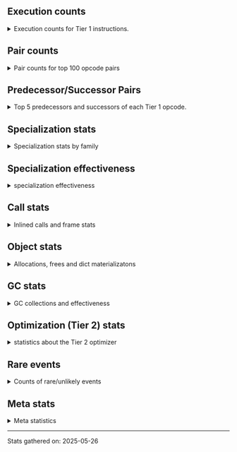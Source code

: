 ## Execution counts

<details>
<summary> Execution counts for Tier 1 instructions. </summary>


The "miss ratio" column shows the percentage of times the instruction
executed that it deoptimized. When this happens, the base unspecialized
instruction is not counted.

<table>
<thead>
<tr>
<th align="left">Name</th>
<th align="right">Base Count</th>
<th align="right">Head Count</th>
<th align="right">Change</th>
</tr>
</thead>
<tbody>
<tr>
<td align="left">STORE_SUBSCR</td>
<td align="right">21,222,120</td>
<td align="right">356,660</td>
<td align="right">-98.3%</td>
</tr>
<tr>
<td align="left">LIST_APPEND</td>
<td align="right">210,240</td>
<td align="right">25,580</td>
<td align="right">-87.8%</td>
</tr>
<tr>
<td align="left">FOR_ITER_RANGE</td>
<td align="right">24,411,060</td>
<td align="right">3,798,740</td>
<td align="right">-84.4%</td>
</tr>
<tr>
<td align="left">BINARY_SLICE</td>
<td align="right">533,520</td>
<td align="right">152,540</td>
<td align="right">-71.4%</td>
</tr>
<tr>
<td align="left">EXTENDED_ARG</td>
<td align="right">18,984,960</td>
<td align="right">8,050,100</td>
<td align="right">-57.6%</td>
</tr>
<tr>
<td align="left">LOAD_FAST_BORROW_LOAD_FAST_BORROW</td>
<td align="right">39,793,620</td>
<td align="right">16,970,040</td>
<td align="right">-57.4%</td>
</tr>
<tr>
<td align="left">FOR_ITER</td>
<td align="right">3,819,740</td>
<td align="right">1,657,340</td>
<td align="right">-56.6%</td>
</tr>
<tr>
<td align="left">LOAD_SMALL_INT</td>
<td align="right">44,915,280</td>
<td align="right">20,353,560</td>
<td align="right">-54.7%</td>
</tr>
<tr>
<td align="left">CONTAINS_OP_SET</td>
<td align="right">8,465,160</td>
<td align="right">3,926,900</td>
<td align="right">-53.6%</td>
</tr>
<tr>
<td align="left">FOR_ITER_LIST</td>
<td align="right">9,356,600</td>
<td align="right">5,256,960</td>
<td align="right">-43.8%</td>
</tr>
<tr>
<td align="left">STORE_FAST_STORE_FAST</td>
<td align="right">10,367,520</td>
<td align="right">6,677,780</td>
<td align="right">-35.6%</td>
</tr>
<tr>
<td align="left">STORE_SUBSCR_LIST_INT</td>
<td align="right">2,072,520</td>
<td align="right">1,390,260</td>
<td align="right">-32.9%</td>
</tr>
<tr>
<td align="left">IS_OP</td>
<td align="right">16,895,760</td>
<td align="right">11,375,460</td>
<td align="right">-32.7%</td>
</tr>
<tr>
<td align="left">CONTAINS_OP_DICT</td>
<td align="right">695,760</td>
<td align="right">470,060</td>
<td align="right">-32.4%</td>
</tr>
<tr>
<td align="left">TO_BOOL_NONE</td>
<td align="right">1,859,180</td>
<td align="right">1,265,740</td>
<td align="right">-31.9%</td>
</tr>
<tr>
<td align="left">UNPACK_SEQUENCE_TWO_TUPLE</td>
<td align="right">11,769,360</td>
<td align="right">8,079,620</td>
<td align="right">-31.4%</td>
</tr>
<tr>
<td align="left">BINARY_OP_ADD_INT</td>
<td align="right">10,714,980</td>
<td align="right">7,489,660</td>
<td align="right">-30.1%</td>
</tr>
<tr>
<td align="left">STORE_FAST</td>
<td align="right">83,454,720</td>
<td align="right">58,638,760</td>
<td align="right">-29.7%</td>
</tr>
<tr>
<td align="left">BINARY_OP_SUBTRACT_INT</td>
<td align="right">3,397,200</td>
<td align="right">2,528,460</td>
<td align="right">-25.6%</td>
</tr>
<tr>
<td align="left">BINARY_OP_SUBSCR_DICT</td>
<td align="right">1,004,040</td>
<td align="right">790,000</td>
<td align="right">-21.3%</td>
</tr>
<tr>
<td align="left">CALL_METHOD_DESCRIPTOR_FAST</td>
<td align="right">933,480</td>
<td align="right">757,400</td>
<td align="right">-18.9%</td>
</tr>
<tr>
<td align="left">LOAD_GLOBAL_MODULE</td>
<td align="right">54,357,900</td>
<td align="right">44,360,580</td>
<td align="right">-18.4%</td>
</tr>
<tr>
<td align="left">BINARY_OP_EXTEND</td>
<td align="right">7,406,280</td>
<td align="right">6,047,540</td>
<td align="right">-18.3%</td>
</tr>
<tr>
<td align="left">CALL_BUILTIN_O</td>
<td align="right">14,891,400</td>
<td align="right">12,186,760</td>
<td align="right">-18.2%</td>
</tr>
<tr>
<td align="left">POP_JUMP_IF_FALSE</td>
<td align="right">63,490,080</td>
<td align="right">52,209,620</td>
<td align="right">-17.8%</td>
</tr>
<tr>
<td align="left">COMPARE_OP_INT</td>
<td align="right">2,248,740</td>
<td align="right">1,889,160</td>
<td align="right">-16.0%</td>
</tr>
<tr>
<td align="left">JUMP_FORWARD</td>
<td align="right">3,742,800</td>
<td align="right">3,173,820</td>
<td align="right">-15.2%</td>
</tr>
<tr>
<td align="left">POP_JUMP_IF_TRUE</td>
<td align="right">9,750,420</td>
<td align="right">8,373,820</td>
<td align="right">-14.1%</td>
</tr>
<tr>
<td align="left">CALL_BUILTIN_CLASS</td>
<td align="right">1,314,660</td>
<td align="right">1,130,000</td>
<td align="right">-14.0%</td>
</tr>
<tr>
<td align="left">PUSH_NULL</td>
<td align="right">26,332,500</td>
<td align="right">22,822,860</td>
<td align="right">-13.3%</td>
</tr>
<tr>
<td align="left">TO_BOOL_INT</td>
<td align="right">10,566,960</td>
<td align="right">9,208,220</td>
<td align="right">-12.9%</td>
</tr>
<tr>
<td align="left">LOAD_FAST_BORROW</td>
<td align="right">203,664,660</td>
<td align="right">178,890,540</td>
<td align="right">-12.2%</td>
</tr>
<tr>
<td align="left">NOP</td>
<td align="right">11,415,840</td>
<td align="right">10,125,200</td>
<td align="right">-11.3%</td>
</tr>
<tr>
<td align="left">BINARY_OP</td>
<td align="right">1,912,920</td>
<td align="right">1,716,800</td>
<td align="right">-10.3%</td>
</tr>
<tr>
<td align="left">POP_TOP</td>
<td align="right">26,009,820</td>
<td align="right">23,367,660</td>
<td align="right">-10.2%</td>
</tr>
<tr>
<td align="left">CALL_LEN</td>
<td align="right">9,503,160</td>
<td align="right">8,824,980</td>
<td align="right">-7.1%</td>
</tr>
<tr>
<td align="left">LOAD_ATTR_METHOD_NO_DICT</td>
<td align="right">5,046,060</td>
<td align="right">4,812,140</td>
<td align="right">-4.6%</td>
</tr>
<tr>
<td align="left">BUILD_LIST</td>
<td align="right">2,875,860</td>
<td align="right">2,789,680</td>
<td align="right">-3.0%</td>
</tr>
<tr>
<td align="left">BINARY_OP_SUBSCR_LIST_INT</td>
<td align="right">8,037,480</td>
<td align="right">7,846,260</td>
<td align="right">-2.4%</td>
</tr>
<tr>
<td align="left">POP_ITER</td>
<td align="right">4,339,200</td>
<td align="right">4,253,020</td>
<td align="right">-2.0%</td>
</tr>
<tr>
<td align="left">CALL_LIST_APPEND</td>
<td align="right">3,186,660</td>
<td align="right">3,128,820</td>
<td align="right">-1.8%</td>
</tr>
<tr>
<td align="left">TO_BOOL</td>
<td align="right">1,740,440</td>
<td align="right">1,712,500</td>
<td align="right">-1.6%</td>
</tr>
<tr>
<td align="left">LOAD_CONST</td>
<td align="right">36,264,420</td>
<td align="right">35,872,020</td>
<td align="right">-1.1%</td>
</tr>
<tr>
<td align="left">BUILD_TUPLE</td>
<td align="right">6,396,420</td>
<td align="right">6,338,580</td>
<td align="right">-0.9%</td>
</tr>
<tr>
<td align="left">TO_BOOL_BOOL</td>
<td align="right">12,708,360</td>
<td align="right">12,664,020</td>
<td align="right">-0.3%</td>
</tr>
<tr>
<td align="left">LOAD_GLOBAL_BUILTIN</td>
<td align="right">33,183,360</td>
<td align="right">33,125,520</td>
<td align="right">-0.2%</td>
</tr>
<tr>
<td align="left">LOAD_ATTR_INSTANCE_VALUE</td>
<td align="right">37,589,220</td>
<td align="right">37,589,220</td>
<td align="right">0.0%</td>
</tr>
<tr>
<td align="left">JUMP_BACKWARD_NO_JIT</td>
<td align="right">36,954,240</td>
<td align="right"></td>
<td align="right"></td>
</tr>
<tr>
<td align="left">RETURN_VALUE</td>
<td align="right">31,790,160</td>
<td align="right">31,790,160</td>
<td align="right">0.0%</td>
</tr>
<tr>
<td align="left">RESUME_CHECK</td>
<td align="right">31,269,960</td>
<td align="right">31,269,960</td>
<td align="right">0.0%</td>
</tr>
<tr>
<td align="left">LOAD_FAST</td>
<td align="right">15,961,500</td>
<td align="right">15,961,500</td>
<td align="right">0.0%</td>
</tr>
<tr>
<td align="left">STORE_ATTR_INSTANCE_VALUE</td>
<td align="right">14,294,340</td>
<td align="right">14,294,340</td>
<td align="right">0.0%</td>
</tr>
<tr>
<td align="left">CALL_PY_EXACT_ARGS</td>
<td align="right">12,129,840</td>
<td align="right">12,129,840</td>
<td align="right">0.0%</td>
</tr>
<tr>
<td align="left">COMPARE_OP_STR</td>
<td align="right">9,898,800</td>
<td align="right">9,898,800</td>
<td align="right">0.0%</td>
</tr>
<tr>
<td align="left">CALL_ISINSTANCE</td>
<td align="right">9,163,140</td>
<td align="right">9,163,140</td>
<td align="right">0.0%</td>
</tr>
<tr>
<td align="left">BINARY_OP_SUBSCR_STR_INT</td>
<td align="right">7,052,260</td>
<td align="right">7,052,260</td>
<td align="right">0.0%</td>
</tr>
<tr>
<td align="left">LOAD_ATTR</td>
<td align="right">6,986,340</td>
<td align="right">6,986,340</td>
<td align="right">0.0%</td>
</tr>
<tr>
<td align="left">CALL_BOUND_METHOD_EXACT_ARGS</td>
<td align="right">6,917,100</td>
<td align="right">6,917,100</td>
<td align="right">0.0%</td>
</tr>
<tr>
<td align="left">CONTAINS_OP</td>
<td align="right">6,395,700</td>
<td align="right">6,395,700</td>
<td align="right">0.0%</td>
</tr>
<tr>
<td align="left">LOAD_FAST_LOAD_FAST</td>
<td align="right">6,249,780</td>
<td align="right">6,249,780</td>
<td align="right">0.0%</td>
</tr>
<tr>
<td align="left">LOAD_ATTR_METHOD_WITH_VALUES</td>
<td align="right">6,093,840</td>
<td align="right">6,093,840</td>
<td align="right">0.0%</td>
</tr>
<tr>
<td align="left">POP_JUMP_IF_NOT_NONE</td>
<td align="right">5,816,340</td>
<td align="right">5,816,340</td>
<td align="right">0.0%</td>
</tr>
<tr>
<td align="left">INTERPRETER_EXIT</td>
<td align="right">4,990,020</td>
<td align="right">4,990,020</td>
<td align="right">0.0%</td>
</tr>
<tr>
<td align="left">GET_ITER</td>
<td align="right">4,677,360</td>
<td align="right">4,677,360</td>
<td align="right">0.0%</td>
</tr>
<tr>
<td align="left">BINARY_OP_SUBSCR_GETITEM</td>
<td align="right">3,963,960</td>
<td align="right">3,963,960</td>
<td align="right">0.0%</td>
</tr>
<tr>
<td align="left">CALL_BUILTIN_FAST_WITH_KEYWORDS</td>
<td align="right">3,681,180</td>
<td align="right">3,681,180</td>
<td align="right">0.0%</td>
</tr>
<tr>
<td align="left">COPY</td>
<td align="right">2,905,020</td>
<td align="right">2,905,020</td>
<td align="right">0.0%</td>
</tr>
<tr>
<td align="left">POP_JUMP_IF_NONE</td>
<td align="right">2,207,220</td>
<td align="right">2,207,220</td>
<td align="right">0.0%</td>
</tr>
<tr>
<td align="left">BINARY_OP_SUBSCR_TUPLE_INT</td>
<td align="right">1,866,060</td>
<td align="right">1,866,060</td>
<td align="right">0.0%</td>
</tr>
<tr>
<td align="left">TO_BOOL_LIST</td>
<td align="right">1,681,080</td>
<td align="right">1,681,080</td>
<td align="right">0.0%</td>
</tr>
<tr>
<td align="left">UNARY_NOT</td>
<td align="right">1,677,840</td>
<td align="right">1,677,840</td>
<td align="right">0.0%</td>
</tr>
<tr>
<td align="left">EXIT_INIT_CHECK</td>
<td align="right">1,459,260</td>
<td align="right">1,459,260</td>
<td align="right">0.0%</td>
</tr>
<tr>
<td align="left">CALL_ALLOC_AND_ENTER_INIT</td>
<td align="right">1,459,260</td>
<td align="right">1,459,260</td>
<td align="right">0.0%</td>
</tr>
<tr>
<td align="left">LOAD_ATTR_MODULE</td>
<td align="right">1,345,380</td>
<td align="right">1,345,380</td>
<td align="right">0.0%</td>
</tr>
<tr>
<td align="left">STORE_FAST_LOAD_FAST</td>
<td align="right">1,083,420</td>
<td align="right">1,083,420</td>
<td align="right">0.0%</td>
</tr>
<tr>
<td align="left">BUILD_SLICE</td>
<td align="right">955,380</td>
<td align="right">955,380</td>
<td align="right">0.0%</td>
</tr>
<tr>
<td align="left">CALL_METHOD_DESCRIPTOR_NOARGS</td>
<td align="right">936,720</td>
<td align="right">936,720</td>
<td align="right">0.0%</td>
</tr>
<tr>
<td align="left">COMPARE_OP</td>
<td align="right">875,000</td>
<td align="right">875,000</td>
<td align="right">0.0%</td>
</tr>
<tr>
<td align="left">CALL_TYPE_1</td>
<td align="right">679,860</td>
<td align="right">679,860</td>
<td align="right">0.0%</td>
</tr>
<tr>
<td align="left">LOAD_ATTR_SLOT</td>
<td align="right">671,280</td>
<td align="right">671,280</td>
<td align="right">0.0%</td>
</tr>
<tr>
<td align="left">TO_BOOL_STR</td>
<td align="right">598,680</td>
<td align="right">598,680</td>
<td align="right">0.0%</td>
</tr>
<tr>
<td align="left">LOAD_ATTR_PROPERTY</td>
<td align="right">531,000</td>
<td align="right">531,000</td>
<td align="right">0.0%</td>
</tr>
<tr>
<td align="left">FOR_ITER_TUPLE</td>
<td align="right">518,880</td>
<td align="right">518,880</td>
<td align="right">0.0%</td>
</tr>
<tr>
<td align="left">LOAD_ATTR_CLASS_WITH_METACLASS_CHECK</td>
<td align="right">503,460</td>
<td align="right">503,460</td>
<td align="right">0.0%</td>
</tr>
<tr>
<td align="left">UNPACK_SEQUENCE_TUPLE</td>
<td align="right">448,800</td>
<td align="right">448,800</td>
<td align="right">0.0%</td>
</tr>
<tr>
<td align="left">CHECK_EXC_MATCH</td>
<td align="right">424,620</td>
<td align="right">424,620</td>
<td align="right">0.0%</td>
</tr>
<tr>
<td align="left">POP_EXCEPT</td>
<td align="right">424,620</td>
<td align="right">424,620</td>
<td align="right">0.0%</td>
</tr>
<tr>
<td align="left">PUSH_EXC_INFO</td>
<td align="right">424,620</td>
<td align="right">424,620</td>
<td align="right">0.0%</td>
</tr>
<tr>
<td align="left">CALL_PY_GENERAL</td>
<td align="right">339,600</td>
<td align="right">339,600</td>
<td align="right">0.0%</td>
</tr>
<tr>
<td align="left">STORE_SUBSCR_DICT</td>
<td align="right">338,280</td>
<td align="right">338,280</td>
<td align="right">0.0%</td>
</tr>
<tr>
<td align="left">BUILD_MAP</td>
<td align="right">336,420</td>
<td align="right">336,420</td>
<td align="right">0.0%</td>
</tr>
<tr>
<td align="left">BINARY_OP_MULTIPLY_INT</td>
<td align="right">333,360</td>
<td align="right">333,360</td>
<td align="right">0.0%</td>
</tr>
<tr>
<td align="left">CALL_NON_PY_GENERAL</td>
<td align="right">300,720</td>
<td align="right">300,720</td>
<td align="right">0.0%</td>
</tr>
<tr>
<td align="left">CALL_METHOD_DESCRIPTOR_O</td>
<td align="right">220,020</td>
<td align="right">220,020</td>
<td align="right">0.0%</td>
</tr>
<tr>
<td align="left">BINARY_OP_INPLACE_ADD_UNICODE</td>
<td align="right">219,240</td>
<td align="right">219,240</td>
<td align="right">0.0%</td>
</tr>
<tr>
<td align="left">CALL_TUPLE_1</td>
<td align="right">167,820</td>
<td align="right">167,820</td>
<td align="right">0.0%</td>
</tr>
<tr>
<td align="left">BINARY_OP_SUBSCR_LIST_SLICE</td>
<td align="right">123,600</td>
<td align="right">123,600</td>
<td align="right">0.0%</td>
</tr>
<tr>
<td align="left">UNARY_INVERT</td>
<td align="right">122,040</td>
<td align="right">122,040</td>
<td align="right">0.0%</td>
</tr>
<tr>
<td align="left">SWAP</td>
<td align="right">79,920</td>
<td align="right">79,920</td>
<td align="right">0.0%</td>
</tr>
<tr>
<td align="left">LOAD_FAST_CHECK</td>
<td align="right">59,880</td>
<td align="right">59,880</td>
<td align="right">0.0%</td>
</tr>
<tr>
<td align="left">CALL_BUILTIN_FAST</td>
<td align="right">38,960</td>
<td align="right">38,960</td>
<td align="right">0.0%</td>
</tr>
<tr>
<td align="left">STORE_SLICE</td>
<td align="right">33,840</td>
<td align="right">33,840</td>
<td align="right">0.0%</td>
</tr>
<tr>
<td align="left">CALL_METHOD_DESCRIPTOR_FAST_WITH_KEYWORDS</td>
<td align="right">25,200</td>
<td align="right">25,200</td>
<td align="right">0.0%</td>
</tr>
<tr>
<td align="left">UNARY_NEGATIVE</td>
<td align="right">24,420</td>
<td align="right">24,420</td>
<td align="right">0.0%</td>
</tr>
<tr>
<td align="left">LOAD_FAST_AND_CLEAR</td>
<td align="right">24,420</td>
<td align="right">24,420</td>
<td align="right">0.0%</td>
</tr>
<tr>
<td align="left">DELETE_SUBSCR</td>
<td align="right">4,080</td>
<td align="right">4,080</td>
<td align="right">0.0%</td>
</tr>
<tr>
<td align="left">CALL</td>
<td align="right">260</td>
<td align="right">260</td>
<td align="right">0.0%</td>
</tr>
<tr>
<td align="left">CALL_FUNCTION_EX</td>
<td align="right">120</td>
<td align="right">120</td>
<td align="right">0.0%</td>
</tr>
<tr>
<td align="left">LOAD_DEREF</td>
<td align="right">120</td>
<td align="right">120</td>
<td align="right">0.0%</td>
</tr>
<tr>
<td align="left">LOAD_GLOBAL</td>
<td align="right">120</td>
<td align="right">120</td>
<td align="right">0.0%</td>
</tr>
<tr>
<td align="left">MAKE_FUNCTION</td>
<td align="right">60</td>
<td align="right">60</td>
<td align="right">0.0%</td>
</tr>
<tr>
<td align="left">CALL_INTRINSIC_1</td>
<td align="right">60</td>
<td align="right">60</td>
<td align="right">0.0%</td>
</tr>
<tr>
<td align="left">COPY_FREE_VARS</td>
<td align="right">60</td>
<td align="right">60</td>
<td align="right">0.0%</td>
</tr>
<tr>
<td align="left">LIST_EXTEND</td>
<td align="right">60</td>
<td align="right">60</td>
<td align="right">0.0%</td>
</tr>
<tr>
<td align="left">MAKE_CELL</td>
<td align="right">60</td>
<td align="right">60</td>
<td align="right">0.0%</td>
</tr>
<tr>
<td align="left">SET_FUNCTION_ATTRIBUTE</td>
<td align="right">60</td>
<td align="right">60</td>
<td align="right">0.0%</td>
</tr>
<tr>
<td align="left">STORE_DEREF</td>
<td align="right">60</td>
<td align="right">60</td>
<td align="right">0.0%</td>
</tr>
<tr>
<td align="left">BINARY_OP_SUBTRACT_FLOAT</td>
<td align="right">60</td>
<td align="right">60</td>
<td align="right">0.0%</td>
</tr>
<tr>
<td align="left">UNPACK_SEQUENCE</td>
<td align="right">20</td>
<td align="right">20</td>
<td align="right">0.0%</td>
</tr>
<tr>
<td align="left">JUMP_BACKWARD_JIT</td>
<td align="right"></td>
<td align="right">10,009,380</td>
<td align="right"></td>
</tr>
<tr>
<td align="left">ENTER_EXECUTOR</td>
<td align="right"></td>
<td align="right">2,361,240</td>
<td align="right"></td>
</tr>
<tr>
<td align="left">NOT_TAKEN</td>
<td align="right"></td>
<td align="right">184,680</td>
<td align="right"></td>
</tr>
</tbody>
</table>


</details>

## Pair counts

<details>
<summary> Pair counts for top 100 opcode pairs </summary>


Pairs of specialized operations that deoptimize and are then followed by
the corresponding unspecialized instruction are not counted as pairs.

Not included in comparative output.


</details>

## Predecessor/Successor Pairs

<details>
<summary> Top 5 predecessors and successors of each Tier 1 opcode. </summary>


This does not include the unspecialized instructions that occur after a
specialized instruction deoptimizes.

Not included in comparative output.


</details>

## Specialization stats

<details>
<summary> Specialization stats by family </summary>

### BINARY_OP

<details>
<summary> specialization stats for BINARY_OP family </summary>

<table>
<thead>
<tr>
<th align="left">Kind</th>
<th align="right">Base Count</th>
<th align="right">Base Ratio</th>
<th align="right">Head Count</th>
<th align="right">Head Ratio</th>
<th align="right">Change</th>
</tr>
</thead>
<tbody>
<tr>
<td align="left">
hit
<details>
<summary>ⓘ</summary>

Specialized instructions that complete.
</details>
</td>
<td align="right">50,067,660</td>
<td align="right">94.3%</td>
<td align="right">44,018,380</td>
<td align="right">93.9%</td>
<td align="right">-12.1%</td>
</tr>
<tr>
<td align="left">
deferred
<details>
<summary>ⓘ</summary>

Lists the number of "deferred" (i.e. not specialized) instructions executed.
</details>
</td>
<td align="right">1,911,960</td>
<td align="right">3.6%</td>
<td align="right">1,715,880</td>
<td align="right">3.7%</td>
<td align="right">-10.3%</td>
</tr>
<tr>
<td align="left">
miss
<details>
<summary>ⓘ</summary>

Specialized instructions that deopt.
</details>
</td>
<td align="right">1,131,220</td>
<td align="right">2.1%</td>
<td align="right">1,131,220</td>
<td align="right">2.4%</td>
<td align="right">0.0%</td>
</tr>
</tbody>
</table>

<table>
<thead>
<tr>
<th align="left">Success</th>
<th align="right">Base Count</th>
<th align="right">Base Ratio</th>
<th align="right">Head Count</th>
<th align="right">Head Ratio</th>
<th align="right">Change</th>
</tr>
</thead>
<tbody>
<tr>
<td align="left">Failure</td>
<td align="right">920</td>
<td align="right">4.1%</td>
<td align="right">880</td>
<td align="right">4.0%</td>
<td align="right">-4.3%</td>
</tr>
<tr>
<td align="left">Success</td>
<td align="right">21,380</td>
<td align="right">95.9%</td>
<td align="right">21,380</td>
<td align="right">96.0%</td>
<td align="right">0.0%</td>
</tr>
</tbody>
</table>

<table>
<thead>
<tr>
<th align="left">Failure kind</th>
<th align="right">Base Count</th>
<th align="right">Base Ratio</th>
<th align="right">Head Count</th>
<th align="right">Head Ratio</th>
<th align="right">Change</th>
</tr>
</thead>
<tbody>
<tr>
<td align="left">floor divide</td>
<td align="right">60</td>
<td align="right">6.5%</td>
<td align="right">20</td>
<td align="right">2.3%</td>
<td align="right">-66.7%</td>
</tr>
<tr>
<td align="left">subscr range</td>
<td align="right">240</td>
<td align="right">26.1%</td>
<td align="right">240</td>
<td align="right">27.3%</td>
<td align="right">0.0%</td>
</tr>
<tr>
<td align="left">add other</td>
<td align="right">200</td>
<td align="right">21.7%</td>
<td align="right">200</td>
<td align="right">22.7%</td>
<td align="right">0.0%</td>
</tr>
<tr>
<td align="left">multiply different types</td>
<td align="right">120</td>
<td align="right">13.0%</td>
<td align="right">120</td>
<td align="right">13.6%</td>
<td align="right">0.0%</td>
</tr>
<tr>
<td align="left">subscr string slice</td>
<td align="right">120</td>
<td align="right">13.0%</td>
<td align="right">120</td>
<td align="right">13.6%</td>
<td align="right">0.0%</td>
</tr>
<tr>
<td align="left">add different types</td>
<td align="right">60</td>
<td align="right">6.5%</td>
<td align="right">60</td>
<td align="right">6.8%</td>
<td align="right">0.0%</td>
</tr>
<tr>
<td align="left">out of range</td>
<td align="right">40</td>
<td align="right">4.3%</td>
<td align="right">40</td>
<td align="right">4.5%</td>
<td align="right">0.0%</td>
</tr>
<tr>
<td align="left">and different types</td>
<td align="right">40</td>
<td align="right">4.3%</td>
<td align="right">40</td>
<td align="right">4.5%</td>
<td align="right">0.0%</td>
</tr>
<tr>
<td align="left">subscr other slice</td>
<td align="right">40</td>
<td align="right">4.3%</td>
<td align="right">40</td>
<td align="right">4.5%</td>
<td align="right">0.0%</td>
</tr>
</tbody>
</table>


</details>

### BINARY_SLICE

<details>
<summary> specialization stats for BINARY_SLICE family </summary>

<table>
<thead>
<tr>
<th align="left">Kind</th>
<th align="right">Base Count</th>
<th align="right">Base Ratio</th>
<th align="right">Head Count</th>
<th align="right">Head Ratio</th>
<th align="right">Change</th>
</tr>
</thead>
<tbody>
<tr>
<td align="left">
deferred
<details>
<summary>ⓘ</summary>

Lists the number of "deferred" (i.e. not specialized) instructions executed.
</details>
</td>
<td align="right">533,520</td>
<td align="right">100.0%</td>
<td align="right">152,540</td>
<td align="right">100.0%</td>
<td align="right">-71.4%</td>
</tr>
</tbody>
</table>


</details>

### CALL

<details>
<summary> specialization stats for CALL family </summary>

<table>
<thead>
<tr>
<th align="left">Kind</th>
<th align="right">Base Count</th>
<th align="right">Base Ratio</th>
<th align="right">Head Count</th>
<th align="right">Head Ratio</th>
<th align="right">Change</th>
</tr>
</thead>
<tbody>
<tr>
<td align="left">
hit
<details>
<summary>ⓘ</summary>

Specialized instructions that complete.
</details>
</td>
<td align="right">72,126,600</td>
<td align="right">99.9%</td>
<td align="right">68,325,200</td>
<td align="right">99.9%</td>
<td align="right">-5.3%</td>
</tr>
<tr>
<td align="left">
deferred
<details>
<summary>ⓘ</summary>

Lists the number of "deferred" (i.e. not specialized) instructions executed.
</details>
</td>
<td align="right">38,220</td>
<td align="right">0.1%</td>
<td align="right">38,220</td>
<td align="right">0.1%</td>
<td align="right">0.0%</td>
</tr>
<tr>
<td align="left">
miss
<details>
<summary>ⓘ</summary>

Specialized instructions that deopt.
</details>
</td>
<td align="right">38,960</td>
<td align="right">0.1%</td>
<td align="right">38,960</td>
<td align="right">0.1%</td>
<td align="right">0.0%</td>
</tr>
</tbody>
</table>

<table>
<thead>
<tr>
<th align="left">Success</th>
<th align="right">Base Count</th>
<th align="right">Base Ratio</th>
<th align="right">Head Count</th>
<th align="right">Head Ratio</th>
<th align="right">Change</th>
</tr>
</thead>
<tbody>
<tr>
<td align="left">Success</td>
<td align="right">1,000</td>
<td align="right">100.0%</td>
<td align="right">1,000</td>
<td align="right">100.0%</td>
<td align="right">0.0%</td>
</tr>
<tr>
<td align="left">Failure</td>
<td align="right">0</td>
<td align="right">0.0%</td>
<td align="right">0</td>
<td align="right">0.0%</td>
<td align="right"></td>
</tr>
</tbody>
</table>


</details>

### COMPARE_OP

<details>
<summary> specialization stats for COMPARE_OP family </summary>

<table>
<thead>
<tr>
<th align="left">Kind</th>
<th align="right">Base Count</th>
<th align="right">Base Ratio</th>
<th align="right">Head Count</th>
<th align="right">Head Ratio</th>
<th align="right">Change</th>
</tr>
</thead>
<tbody>
<tr>
<td align="left">
hit
<details>
<summary>ⓘ</summary>

Specialized instructions that complete.
</details>
</td>
<td align="right">12,023,580</td>
<td align="right">92.3%</td>
<td align="right">11,664,000</td>
<td align="right">92.1%</td>
<td align="right">-3.0%</td>
</tr>
<tr>
<td align="left">
deferred
<details>
<summary>ⓘ</summary>

Lists the number of "deferred" (i.e. not specialized) instructions executed.
</details>
</td>
<td align="right">869,820</td>
<td align="right">6.7%</td>
<td align="right">869,820</td>
<td align="right">6.9%</td>
<td align="right">0.0%</td>
</tr>
<tr>
<td align="left">
miss
<details>
<summary>ⓘ</summary>

Specialized instructions that deopt.
</details>
</td>
<td align="right">123,960</td>
<td align="right">1.0%</td>
<td align="right">123,960</td>
<td align="right">1.0%</td>
<td align="right">0.0%</td>
</tr>
</tbody>
</table>

<table>
<thead>
<tr>
<th align="left">Success</th>
<th align="right">Base Count</th>
<th align="right">Base Ratio</th>
<th align="right">Head Count</th>
<th align="right">Head Ratio</th>
<th align="right">Change</th>
</tr>
</thead>
<tbody>
<tr>
<td align="left">Success</td>
<td align="right">2,340</td>
<td align="right">31.1%</td>
<td align="right">2,340</td>
<td align="right">31.1%</td>
<td align="right">0.0%</td>
</tr>
<tr>
<td align="left">Failure</td>
<td align="right">5,180</td>
<td align="right">68.9%</td>
<td align="right">5,180</td>
<td align="right">68.9%</td>
<td align="right">0.0%</td>
</tr>
</tbody>
</table>

<table>
<thead>
<tr>
<th align="left">Failure kind</th>
<th align="right">Base Count</th>
<th align="right">Base Ratio</th>
<th align="right">Head Count</th>
<th align="right">Head Ratio</th>
<th align="right">Change</th>
</tr>
</thead>
<tbody>
<tr>
<td align="left">different types</td>
<td align="right">4,900</td>
<td align="right">94.6%</td>
<td align="right">4,900</td>
<td align="right">94.6%</td>
<td align="right">0.0%</td>
</tr>
<tr>
<td align="left">other</td>
<td align="right">80</td>
<td align="right">1.5%</td>
<td align="right">80</td>
<td align="right">1.5%</td>
<td align="right">0.0%</td>
</tr>
<tr>
<td align="left">big int</td>
<td align="right">80</td>
<td align="right">1.5%</td>
<td align="right">80</td>
<td align="right">1.5%</td>
<td align="right">0.0%</td>
</tr>
<tr>
<td align="left">list</td>
<td align="right">80</td>
<td align="right">1.5%</td>
<td align="right">80</td>
<td align="right">1.5%</td>
<td align="right">0.0%</td>
</tr>
<tr>
<td align="left">tuple</td>
<td align="right">40</td>
<td align="right">0.8%</td>
<td align="right">40</td>
<td align="right">0.8%</td>
<td align="right">0.0%</td>
</tr>
</tbody>
</table>


</details>

### CONTAINS_OP

<details>
<summary> specialization stats for CONTAINS_OP family </summary>

<table>
<thead>
<tr>
<th align="left">Kind</th>
<th align="right">Base Count</th>
<th align="right">Base Ratio</th>
<th align="right">Head Count</th>
<th align="right">Head Ratio</th>
<th align="right">Change</th>
</tr>
</thead>
<tbody>
<tr>
<td align="left">
hit
<details>
<summary>ⓘ</summary>

Specialized instructions that complete.
</details>
</td>
<td align="right">9,160,920</td>
<td align="right">58.9%</td>
<td align="right">4,396,960</td>
<td align="right">40.7%</td>
<td align="right">-52.0%</td>
</tr>
<tr>
<td align="left">
deferred
<details>
<summary>ⓘ</summary>

Lists the number of "deferred" (i.e. not specialized) instructions executed.
</details>
</td>
<td align="right">6,394,020</td>
<td align="right">41.1%</td>
<td align="right">6,394,020</td>
<td align="right">59.2%</td>
<td align="right">0.0%</td>
</tr>
</tbody>
</table>

<table>
<thead>
<tr>
<th align="left">Success</th>
<th align="right">Base Count</th>
<th align="right">Base Ratio</th>
<th align="right">Head Count</th>
<th align="right">Head Ratio</th>
<th align="right">Change</th>
</tr>
</thead>
<tbody>
<tr>
<td align="left">Success</td>
<td align="right">0</td>
<td align="right">0.0%</td>
<td align="right">0</td>
<td align="right">0.0%</td>
<td align="right"></td>
</tr>
<tr>
<td align="left">Failure</td>
<td align="right">1,680</td>
<td align="right">100.0%</td>
<td align="right">1,680</td>
<td align="right">100.0%</td>
<td align="right">0.0%</td>
</tr>
</tbody>
</table>

<table>
<thead>
<tr>
<th align="left">Failure kind</th>
<th align="right">Base Count</th>
<th align="right">Base Ratio</th>
<th align="right">Head Count</th>
<th align="right">Head Ratio</th>
<th align="right">Change</th>
</tr>
</thead>
<tbody>
<tr>
<td align="left">str</td>
<td align="right">1,660</td>
<td align="right">98.8%</td>
<td align="right">1,660</td>
<td align="right">98.8%</td>
<td align="right">0.0%</td>
</tr>
<tr>
<td align="left">list</td>
<td align="right">20</td>
<td align="right">1.2%</td>
<td align="right">20</td>
<td align="right">1.2%</td>
<td align="right">0.0%</td>
</tr>
</tbody>
</table>


</details>

### FOR_ITER

<details>
<summary> specialization stats for FOR_ITER family </summary>

<table>
<thead>
<tr>
<th align="left">Kind</th>
<th align="right">Base Count</th>
<th align="right">Base Ratio</th>
<th align="right">Head Count</th>
<th align="right">Head Ratio</th>
<th align="right">Change</th>
</tr>
</thead>
<tbody>
<tr>
<td align="left">
hit
<details>
<summary>ⓘ</summary>

Specialized instructions that complete.
</details>
</td>
<td align="right">34,185,840</td>
<td align="right">89.7%</td>
<td align="right">9,432,540</td>
<td align="right">84.0%</td>
<td align="right">-72.4%</td>
</tr>
<tr>
<td align="left">
deferred
<details>
<summary>ⓘ</summary>

Lists the number of "deferred" (i.e. not specialized) instructions executed.
</details>
</td>
<td align="right">3,811,640</td>
<td align="right">10.0%</td>
<td align="right">1,646,540</td>
<td align="right">14.7%</td>
<td align="right">-56.8%</td>
</tr>
<tr>
<td align="left">
miss
<details>
<summary>ⓘ</summary>

Specialized instructions that deopt.
</details>
</td>
<td align="right">100,700</td>
<td align="right">0.3%</td>
<td align="right">142,040</td>
<td align="right">1.3%</td>
<td align="right">41.1%</td>
</tr>
</tbody>
</table>

<table>
<thead>
<tr>
<th align="left">Success</th>
<th align="right">Base Count</th>
<th align="right">Base Ratio</th>
<th align="right">Head Count</th>
<th align="right">Head Ratio</th>
<th align="right">Change</th>
</tr>
</thead>
<tbody>
<tr>
<td align="left">Success</td>
<td align="right">1,900</td>
<td align="right">19.0%</td>
<td align="right">2,680</td>
<td align="right">19.9%</td>
<td align="right">41.1%</td>
</tr>
<tr>
<td align="left">Failure</td>
<td align="right">8,100</td>
<td align="right">81.0%</td>
<td align="right">10,800</td>
<td align="right">80.1%</td>
<td align="right">33.3%</td>
</tr>
</tbody>
</table>

<table>
<thead>
<tr>
<th align="left">Failure kind</th>
<th align="right">Base Count</th>
<th align="right">Base Ratio</th>
<th align="right">Head Count</th>
<th align="right">Head Ratio</th>
<th align="right">Change</th>
</tr>
</thead>
<tbody>
<tr>
<td align="left">seq iter</td>
<td align="right">7,980</td>
<td align="right">98.5%</td>
<td align="right">10,680</td>
<td align="right">98.9%</td>
<td align="right">33.8%</td>
</tr>
<tr>
<td align="left">dict keys</td>
<td align="right">40</td>
<td align="right">0.5%</td>
<td align="right">40</td>
<td align="right">0.4%</td>
<td align="right">0.0%</td>
</tr>
<tr>
<td align="left">dict items</td>
<td align="right">40</td>
<td align="right">0.5%</td>
<td align="right">40</td>
<td align="right">0.4%</td>
<td align="right">0.0%</td>
</tr>
<tr>
<td align="left">map</td>
<td align="right">40</td>
<td align="right">0.5%</td>
<td align="right">40</td>
<td align="right">0.4%</td>
<td align="right">0.0%</td>
</tr>
</tbody>
</table>


</details>

### GET_ITER

<details>
<summary> specialization stats for GET_ITER family </summary>

<table>
<thead>
<tr>
<th align="left">Failure kind</th>
<th align="right">Base Count</th>
<th align="right">Base Ratio</th>
<th align="right">Head Count</th>
<th align="right">Head Ratio</th>
<th align="right">Change</th>
</tr>
</thead>
<tbody>
<tr>
<td align="left">list</td>
<td align="right">2,175,180</td>
<td align="right">2,175,180 / 0 !!</td>
<td align="right">2,175,180</td>
<td align="right">2,175,180 / 0 !!</td>
<td align="right">0.0%</td>
</tr>
<tr>
<td align="left">other</td>
<td align="right">2,135,460</td>
<td align="right">2,135,460 / 0 !!</td>
<td align="right">2,135,460</td>
<td align="right">2,135,460 / 0 !!</td>
<td align="right">0.0%</td>
</tr>
<tr>
<td align="left">tuple</td>
<td align="right">173,520</td>
<td align="right">173,520 / 0 !!</td>
<td align="right">173,520</td>
<td align="right">173,520 / 0 !!</td>
<td align="right">0.0%</td>
</tr>
<tr>
<td align="left">dict keys</td>
<td align="right">167,820</td>
<td align="right">167,820 / 0 !!</td>
<td align="right">167,820</td>
<td align="right">167,820 / 0 !!</td>
<td align="right">0.0%</td>
</tr>
<tr>
<td align="left">self</td>
<td align="right">25,380</td>
<td align="right">25,380 / 0 !!</td>
<td align="right">25,380</td>
<td align="right">25,380 / 0 !!</td>
<td align="right">0.0%</td>
</tr>
</tbody>
</table>


</details>

### LOAD_ATTR

<details>
<summary> specialization stats for LOAD_ATTR family </summary>

<table>
<thead>
<tr>
<th align="left">Kind</th>
<th align="right">Base Count</th>
<th align="right">Base Ratio</th>
<th align="right">Head Count</th>
<th align="right">Head Ratio</th>
<th align="right">Change</th>
</tr>
</thead>
<tbody>
<tr>
<td align="left">
hit
<details>
<summary>ⓘ</summary>

Specialized instructions that complete.
</details>
</td>
<td align="right">51,780,240</td>
<td align="right">88.1%</td>
<td align="right">51,546,320</td>
<td align="right">88.1%</td>
<td align="right">-0.5%</td>
</tr>
<tr>
<td align="left">
deferred
<details>
<summary>ⓘ</summary>

Lists the number of "deferred" (i.e. not specialized) instructions executed.
</details>
</td>
<td align="right">6,977,220</td>
<td align="right">11.9%</td>
<td align="right">6,977,220</td>
<td align="right">11.9%</td>
<td align="right">0.0%</td>
</tr>
</tbody>
</table>

<table>
<thead>
<tr>
<th align="left">Success</th>
<th align="right">Base Count</th>
<th align="right">Base Ratio</th>
<th align="right">Head Count</th>
<th align="right">Head Ratio</th>
<th align="right">Change</th>
</tr>
</thead>
<tbody>
<tr>
<td align="left">Success</td>
<td align="right">220</td>
<td align="right">10.2%</td>
<td align="right">220</td>
<td align="right">10.2%</td>
<td align="right">0.0%</td>
</tr>
<tr>
<td align="left">Failure</td>
<td align="right">1,940</td>
<td align="right">89.8%</td>
<td align="right">1,940</td>
<td align="right">89.8%</td>
<td align="right">0.0%</td>
</tr>
</tbody>
</table>

<table>
<thead>
<tr>
<th align="left">Failure kind</th>
<th align="right">Base Count</th>
<th align="right">Base Ratio</th>
<th align="right">Head Count</th>
<th align="right">Head Ratio</th>
<th align="right">Change</th>
</tr>
</thead>
<tbody>
<tr>
<td align="left">method</td>
<td align="right">1,440</td>
<td align="right">74.2%</td>
<td align="right">1,440</td>
<td align="right">74.2%</td>
<td align="right">0.0%</td>
</tr>
<tr>
<td align="left">not managed dict</td>
<td align="right">180</td>
<td align="right">9.3%</td>
<td align="right">180</td>
<td align="right">9.3%</td>
<td align="right">0.0%</td>
</tr>
<tr>
<td align="left">class attr simple</td>
<td align="right">160</td>
<td align="right">8.2%</td>
<td align="right">160</td>
<td align="right">8.2%</td>
<td align="right">0.0%</td>
</tr>
<tr>
<td align="left">overriding descriptor</td>
<td align="right">80</td>
<td align="right">4.1%</td>
<td align="right">80</td>
<td align="right">4.1%</td>
<td align="right">0.0%</td>
</tr>
<tr>
<td align="left">builtin class method</td>
<td align="right">40</td>
<td align="right">2.1%</td>
<td align="right">40</td>
<td align="right">2.1%</td>
<td align="right">0.0%</td>
</tr>
<tr>
<td align="left">mutable class</td>
<td align="right">20</td>
<td align="right">1.0%</td>
<td align="right">20</td>
<td align="right">1.0%</td>
<td align="right">0.0%</td>
</tr>
</tbody>
</table>


</details>

### LOAD_GLOBAL

<details>
<summary> specialization stats for LOAD_GLOBAL family </summary>

<table>
<thead>
<tr>
<th align="left">Kind</th>
<th align="right">Base Count</th>
<th align="right">Base Ratio</th>
<th align="right">Head Count</th>
<th align="right">Head Ratio</th>
<th align="right">Change</th>
</tr>
</thead>
<tbody>
<tr>
<td align="left">
hit
<details>
<summary>ⓘ</summary>

Specialized instructions that complete.
</details>
</td>
<td align="right">87,541,260</td>
<td align="right">100.0%</td>
<td align="right">77,486,100</td>
<td align="right">100.0%</td>
<td align="right">-11.5%</td>
</tr>
</tbody>
</table>

<table>
<thead>
<tr>
<th align="left">Success</th>
<th align="right">Base Count</th>
<th align="right">Base Ratio</th>
<th align="right">Head Count</th>
<th align="right">Head Ratio</th>
<th align="right">Change</th>
</tr>
</thead>
<tbody>
<tr>
<td align="left">Success</td>
<td align="right">120</td>
<td align="right">100.0%</td>
<td align="right">120</td>
<td align="right">100.0%</td>
<td align="right">0.0%</td>
</tr>
<tr>
<td align="left">Failure</td>
<td align="right">0</td>
<td align="right">0.0%</td>
<td align="right">0</td>
<td align="right">0.0%</td>
<td align="right"></td>
</tr>
</tbody>
</table>


</details>

### STORE_ATTR

<details>
<summary> specialization stats for STORE_ATTR family </summary>

<table>
<thead>
<tr>
<th align="left">Kind</th>
<th align="right">Base Count</th>
<th align="right">Base Ratio</th>
<th align="right">Head Count</th>
<th align="right">Head Ratio</th>
<th align="right">Change</th>
</tr>
</thead>
<tbody>
<tr>
<td align="left">
hit
<details>
<summary>ⓘ</summary>

Specialized instructions that complete.
</details>
</td>
<td align="right">14,294,340</td>
<td align="right">100.0%</td>
<td align="right">14,294,340</td>
<td align="right">100.0%</td>
<td align="right">0.0%</td>
</tr>
</tbody>
</table>


</details>

### STORE_SLICE

<details>
<summary> specialization stats for STORE_SLICE family </summary>

<table>
<thead>
<tr>
<th align="left">Kind</th>
<th align="right">Base Count</th>
<th align="right">Base Ratio</th>
<th align="right">Head Count</th>
<th align="right">Head Ratio</th>
<th align="right">Change</th>
</tr>
</thead>
<tbody>
<tr>
<td align="left">
deferred
<details>
<summary>ⓘ</summary>

Lists the number of "deferred" (i.e. not specialized) instructions executed.
</details>
</td>
<td align="right">33,840</td>
<td align="right">100.0%</td>
<td align="right">33,840</td>
<td align="right">100.0%</td>
<td align="right">0.0%</td>
</tr>
</tbody>
</table>


</details>

### STORE_SUBSCR

<details>
<summary> specialization stats for STORE_SUBSCR family </summary>

<table>
<thead>
<tr>
<th align="left">Kind</th>
<th align="right">Base Count</th>
<th align="right">Base Ratio</th>
<th align="right">Head Count</th>
<th align="right">Head Ratio</th>
<th align="right">Change</th>
</tr>
</thead>
<tbody>
<tr>
<td align="left">
deferred
<details>
<summary>ⓘ</summary>

Lists the number of "deferred" (i.e. not specialized) instructions executed.
</details>
</td>
<td align="right">21,216,780</td>
<td align="right">89.8%</td>
<td align="right">356,400</td>
<td align="right">17.1%</td>
<td align="right">-98.3%</td>
</tr>
<tr>
<td align="left">
hit
<details>
<summary>ⓘ</summary>

Specialized instructions that complete.
</details>
</td>
<td align="right">2,410,800</td>
<td align="right">10.2%</td>
<td align="right">1,728,540</td>
<td align="right">82.9%</td>
<td align="right">-28.3%</td>
</tr>
</tbody>
</table>

<table>
<thead>
<tr>
<th align="left">Success</th>
<th align="right">Base Count</th>
<th align="right">Base Ratio</th>
<th align="right">Head Count</th>
<th align="right">Head Ratio</th>
<th align="right">Change</th>
</tr>
</thead>
<tbody>
<tr>
<td align="left">Failure</td>
<td align="right">5,340</td>
<td align="right">100.0%</td>
<td align="right">260</td>
<td align="right">100.0%</td>
<td align="right">-95.1%</td>
</tr>
<tr>
<td align="left">Success</td>
<td align="right">0</td>
<td align="right">0.0%</td>
<td align="right">0</td>
<td align="right">0.0%</td>
<td align="right"></td>
</tr>
</tbody>
</table>

<table>
<thead>
<tr>
<th align="left">Failure kind</th>
<th align="right">Base Count</th>
<th align="right">Base Ratio</th>
<th align="right">Head Count</th>
<th align="right">Head Ratio</th>
<th align="right">Change</th>
</tr>
</thead>
<tbody>
<tr>
<td align="left">bytearray int</td>
<td align="right">5,200</td>
<td align="right">97.4%</td>
<td align="right">120</td>
<td align="right">46.2%</td>
<td align="right">-97.7%</td>
</tr>
<tr>
<td align="left">py simple</td>
<td align="right">60</td>
<td align="right">1.1%</td>
<td align="right">60</td>
<td align="right">23.1%</td>
<td align="right">0.0%</td>
</tr>
<tr>
<td align="left">out of range</td>
<td align="right">40</td>
<td align="right">0.7%</td>
<td align="right">40</td>
<td align="right">15.4%</td>
<td align="right">0.0%</td>
</tr>
<tr>
<td align="left">list slice</td>
<td align="right">40</td>
<td align="right">0.7%</td>
<td align="right">40</td>
<td align="right">15.4%</td>
<td align="right">0.0%</td>
</tr>
</tbody>
</table>


</details>

### TO_BOOL

<details>
<summary> specialization stats for TO_BOOL family </summary>

<table>
<thead>
<tr>
<th align="left">Kind</th>
<th align="right">Base Count</th>
<th align="right">Base Ratio</th>
<th align="right">Head Count</th>
<th align="right">Head Ratio</th>
<th align="right">Change</th>
</tr>
</thead>
<tbody>
<tr>
<td align="left">
hit
<details>
<summary>ⓘ</summary>

Specialized instructions that complete.
</details>
</td>
<td align="right">27,276,900</td>
<td align="right">93.6%</td>
<td align="right">25,280,380</td>
<td align="right">93.2%</td>
<td align="right">-7.3%</td>
</tr>
<tr>
<td align="left">
deferred
<details>
<summary>ⓘ</summary>

Lists the number of "deferred" (i.e. not specialized) instructions executed.
</details>
</td>
<td align="right">1,734,940</td>
<td align="right">6.0%</td>
<td align="right">1,707,000</td>
<td align="right">6.3%</td>
<td align="right">-1.6%</td>
</tr>
<tr>
<td align="left">
miss
<details>
<summary>ⓘ</summary>

Specialized instructions that deopt.
</details>
</td>
<td align="right">137,360</td>
<td align="right">0.5%</td>
<td align="right">137,360</td>
<td align="right">0.5%</td>
<td align="right">0.0%</td>
</tr>
</tbody>
</table>

<table>
<thead>
<tr>
<th align="left">Success</th>
<th align="right">Base Count</th>
<th align="right">Base Ratio</th>
<th align="right">Head Count</th>
<th align="right">Head Ratio</th>
<th align="right">Change</th>
</tr>
</thead>
<tbody>
<tr>
<td align="left">Success</td>
<td align="right">2,620</td>
<td align="right">32.4%</td>
<td align="right">2,620</td>
<td align="right">32.4%</td>
<td align="right">0.0%</td>
</tr>
<tr>
<td align="left">Failure</td>
<td align="right">5,460</td>
<td align="right">67.6%</td>
<td align="right">5,460</td>
<td align="right">67.6%</td>
<td align="right">0.0%</td>
</tr>
</tbody>
</table>

<table>
<thead>
<tr>
<th align="left">Failure kind</th>
<th align="right">Base Count</th>
<th align="right">Base Ratio</th>
<th align="right">Head Count</th>
<th align="right">Head Ratio</th>
<th align="right">Change</th>
</tr>
</thead>
<tbody>
<tr>
<td align="left">tuple</td>
<td align="right">3,780</td>
<td align="right">69.2%</td>
<td align="right">3,780</td>
<td align="right">69.2%</td>
<td align="right">0.0%</td>
</tr>
<tr>
<td align="left">other</td>
<td align="right">1,120</td>
<td align="right">20.5%</td>
<td align="right">1,120</td>
<td align="right">20.5%</td>
<td align="right">0.0%</td>
</tr>
<tr>
<td align="left">mapping</td>
<td align="right">320</td>
<td align="right">5.9%</td>
<td align="right">320</td>
<td align="right">5.9%</td>
<td align="right">0.0%</td>
</tr>
<tr>
<td align="left">dict</td>
<td align="right">180</td>
<td align="right">3.3%</td>
<td align="right">180</td>
<td align="right">3.3%</td>
<td align="right">0.0%</td>
</tr>
<tr>
<td align="left">number</td>
<td align="right">40</td>
<td align="right">0.7%</td>
<td align="right">40</td>
<td align="right">0.7%</td>
<td align="right">0.0%</td>
</tr>
<tr>
<td align="left">sequence</td>
<td align="right">20</td>
<td align="right">0.4%</td>
<td align="right">20</td>
<td align="right">0.4%</td>
<td align="right">0.0%</td>
</tr>
</tbody>
</table>


</details>

### UNPACK_SEQUENCE

<details>
<summary> specialization stats for UNPACK_SEQUENCE family </summary>

<table>
<thead>
<tr>
<th align="left">Kind</th>
<th align="right">Base Count</th>
<th align="right">Base Ratio</th>
<th align="right">Head Count</th>
<th align="right">Head Ratio</th>
<th align="right">Change</th>
</tr>
</thead>
<tbody>
<tr>
<td align="left">
hit
<details>
<summary>ⓘ</summary>

Specialized instructions that complete.
</details>
</td>
<td align="right">12,218,160</td>
<td align="right">100.0%</td>
<td align="right">8,528,420</td>
<td align="right">100.0%</td>
<td align="right">-30.2%</td>
</tr>
</tbody>
</table>

<table>
<thead>
<tr>
<th align="left">Success</th>
<th align="right">Base Count</th>
<th align="right">Base Ratio</th>
<th align="right">Head Count</th>
<th align="right">Head Ratio</th>
<th align="right">Change</th>
</tr>
</thead>
<tbody>
<tr>
<td align="left">Success</td>
<td align="right">20</td>
<td align="right">100.0%</td>
<td align="right">20</td>
<td align="right">100.0%</td>
<td align="right">0.0%</td>
</tr>
<tr>
<td align="left">Failure</td>
<td align="right">0</td>
<td align="right">0.0%</td>
<td align="right">0</td>
<td align="right">0.0%</td>
<td align="right"></td>
</tr>
</tbody>
</table>


</details>


</details>

## Specialization effectiveness

<details>
<summary> specialization effectiveness </summary>


All entries are execution counts. Should add up to the total number of
Tier 1 instructions executed.

<table>
<thead>
<tr>
<th align="left">Instructions</th>
<th align="right">Base Count</th>
<th align="right">Base Ratio</th>
<th align="right">Head Count</th>
<th align="right">Head Ratio</th>
<th align="right">Change</th>
</tr>
</thead>
<tbody>
<tr>
<td align="left">
Not specialized
<details>
<summary>ⓘ</summary>

Instructions that could be specialized but aren't, e.g. `LOAD_ATTR`, `BINARY_SLICE`.
</details>
</td>
<td align="right">48,197,380</td>
<td align="right">4.1%</td>
<td align="right">24,564,480</td>
<td align="right">2.7%</td>
<td align="right">-49.0%</td>
</tr>
<tr>
<td align="left">
Basic
<details>
<summary>ⓘ</summary>

Instructions that are not and cannot be specialized, e.g. `LOAD_FAST`.
</details>
</td>
<td align="right">685,925,760</td>
<td align="right">58.9%</td>
<td align="right">549,875,660</td>
<td align="right">59.7%</td>
<td align="right">-19.8%</td>
</tr>
<tr>
<td align="left">
Specialized hits
<details>
<summary>ⓘ</summary>

Specialized instructions, e.g. `LOAD_ATTR_MODULE` that complete.
</details>
</td>
<td align="right">427,953,360</td>
<td align="right">36.8%</td>
<td align="right">344,814,600</td>
<td align="right">37.4%</td>
<td align="right">-19.4%</td>
</tr>
<tr>
<td align="left">
Specialized misses
<details>
<summary>ⓘ</summary>

Specialized instructions, e.g. `LOAD_ATTR_MODULE` that deopt.
</details>
</td>
<td align="right">1,532,200</td>
<td align="right">0.1%</td>
<td align="right">1,573,540</td>
<td align="right">0.2%</td>
<td align="right">2.7%</td>
</tr>
</tbody>
</table>

### Deferred by instruction

<details>
<summary> Breakdown of deferred (not specialized) instruction counts by family </summary>

<table>
<thead>
<tr>
<th align="left">Name</th>
<th align="right">Base Count</th>
<th align="right">Base Ratio</th>
<th align="right">Head Count</th>
<th align="right">Head Ratio</th>
<th align="right">Change</th>
</tr>
</thead>
<tbody>
<tr>
<td align="left">STORE_SUBSCR</td>
<td align="right">21,216,780</td>
<td align="right">48.7%</td>
<td align="right">356,400</td>
<td align="right">1.8%</td>
<td align="right">-98.3%</td>
</tr>
<tr>
<td align="left">BINARY_SLICE</td>
<td align="right">533,520</td>
<td align="right">1.2%</td>
<td align="right">152,540</td>
<td align="right">0.8%</td>
<td align="right">-71.4%</td>
</tr>
<tr>
<td align="left">FOR_ITER</td>
<td align="right">3,811,640</td>
<td align="right">8.8%</td>
<td align="right">1,646,540</td>
<td align="right">8.3%</td>
<td align="right">-56.8%</td>
</tr>
<tr>
<td align="left">BINARY_OP</td>
<td align="right">1,911,960</td>
<td align="right">4.4%</td>
<td align="right">1,715,880</td>
<td align="right">8.6%</td>
<td align="right">-10.3%</td>
</tr>
<tr>
<td align="left">TO_BOOL</td>
<td align="right">1,734,940</td>
<td align="right">4.0%</td>
<td align="right">1,707,000</td>
<td align="right">8.6%</td>
<td align="right">-1.6%</td>
</tr>
<tr>
<td align="left">LOAD_ATTR</td>
<td align="right">6,977,220</td>
<td align="right">16.0%</td>
<td align="right">6,977,220</td>
<td align="right">35.1%</td>
<td align="right">0.0%</td>
</tr>
<tr>
<td align="left">CONTAINS_OP</td>
<td align="right">6,394,020</td>
<td align="right">14.7%</td>
<td align="right">6,394,020</td>
<td align="right">32.1%</td>
<td align="right">0.0%</td>
</tr>
<tr>
<td align="left">COMPARE_OP</td>
<td align="right">869,820</td>
<td align="right">2.0%</td>
<td align="right">869,820</td>
<td align="right">4.4%</td>
<td align="right">0.0%</td>
</tr>
<tr>
<td align="left">CALL</td>
<td align="right">38,220</td>
<td align="right">0.1%</td>
<td align="right">38,220</td>
<td align="right">0.2%</td>
<td align="right">0.0%</td>
</tr>
<tr>
<td align="left">STORE_SLICE</td>
<td align="right">33,840</td>
<td align="right">0.1%</td>
<td align="right">33,840</td>
<td align="right">0.2%</td>
<td align="right">0.0%</td>
</tr>
</tbody>
</table>


</details>

### Misses by instruction

<details>
<summary> Breakdown of misses (specialized deopts) instruction counts by family </summary>

<table>
<thead>
<tr>
<th align="left">Name</th>
<th align="right">Base Count</th>
<th align="right">Base Ratio</th>
<th align="right">Head Count</th>
<th align="right">Head Ratio</th>
<th align="right">Change</th>
</tr>
</thead>
<tbody>
<tr>
<td align="left">FOR_ITER_LIST</td>
<td align="right">100,700</td>
<td align="right">6.6%</td>
<td align="right">142,040</td>
<td align="right">9.0%</td>
<td align="right">41.1%</td>
</tr>
<tr>
<td align="left">BINARY_OP_SUBSCR_LIST_INT</td>
<td align="right">957,120</td>
<td align="right">62.5%</td>
<td align="right">957,120</td>
<td align="right">60.8%</td>
<td align="right">0.0%</td>
</tr>
<tr>
<td align="left">BINARY_OP_SUBSCR_STR_INT</td>
<td align="right">174,100</td>
<td align="right">11.4%</td>
<td align="right">174,100</td>
<td align="right">11.1%</td>
<td align="right">0.0%</td>
</tr>
<tr>
<td align="left">COMPARE_OP_STR</td>
<td align="right">123,960</td>
<td align="right">8.1%</td>
<td align="right">123,960</td>
<td align="right">7.9%</td>
<td align="right">0.0%</td>
</tr>
<tr>
<td align="left">TO_BOOL_NONE</td>
<td align="right">112,100</td>
<td align="right">7.3%</td>
<td align="right">112,100</td>
<td align="right">7.1%</td>
<td align="right">0.0%</td>
</tr>
<tr>
<td align="left">CALL_BUILTIN_FAST</td>
<td align="right">38,960</td>
<td align="right">2.5%</td>
<td align="right">38,960</td>
<td align="right">2.5%</td>
<td align="right">0.0%</td>
</tr>
<tr>
<td align="left">TO_BOOL_LIST</td>
<td align="right">19,080</td>
<td align="right">1.2%</td>
<td align="right">19,080</td>
<td align="right">1.2%</td>
<td align="right">0.0%</td>
</tr>
<tr>
<td align="left">TO_BOOL_STR</td>
<td align="right">6,180</td>
<td align="right">0.4%</td>
<td align="right">6,180</td>
<td align="right">0.4%</td>
<td align="right">0.0%</td>
</tr>
<tr>
<td align="left">CACHE</td>
<td align="right">0</td>
<td align="right">0.0%</td>
<td align="right">0</td>
<td align="right">0.0%</td>
<td align="right"></td>
</tr>
<tr>
<td align="left">BINARY_OP_INPLACE_ADD_UNICODE</td>
<td align="right">0</td>
<td align="right">0.0%</td>
<td align="right">0</td>
<td align="right">0.0%</td>
<td align="right"></td>
</tr>
</tbody>
</table>


</details>


</details>

## Call stats

<details>
<summary> Inlined calls and frame stats </summary>


This shows what fraction of calls to Python functions are inlined (i.e.
not having a call at the C level) and for those that are not, where the
call comes from.  The various categories overlap.

Also includes the count of frame objects created.

<table>
<thead>
<tr>
<th align="left"></th>
<th align="right">Base Count</th>
<th align="right">Base Ratio</th>
<th align="right">Head Count</th>
<th align="right">Head Ratio</th>
<th align="right">Change</th>
</tr>
</thead>
<tbody>
<tr>
<td align="left">Calls to PyEval_EvalDefault</td>
<td align="right">5,929,140</td>
<td align="right">19.0%</td>
<td align="right">5,929,140</td>
<td align="right">19.0%</td>
<td align="right">0.0%</td>
</tr>
<tr>
<td align="left">Calls to Python functions inlined</td>
<td align="right">25,340,820</td>
<td align="right">81.0%</td>
<td align="right">25,340,820</td>
<td align="right">81.0%</td>
<td align="right">0.0%</td>
</tr>
<tr>
<td align="left">Calls via PyEval_EvalFrame (total)</td>
<td align="right">5,929,140</td>
<td align="right">19.0%</td>
<td align="right">5,929,140</td>
<td align="right">19.0%</td>
<td align="right">0.0%</td>
</tr>
<tr>
<td align="left">Calls via PyEval_EvalFrame (vector)</td>
<td align="right">5,929,140</td>
<td align="right">19.0%</td>
<td align="right">5,929,140</td>
<td align="right">19.0%</td>
<td align="right">0.0%</td>
</tr>
<tr>
<td align="left">Calls via PyEval_EvalFrame (generator)</td>
<td align="right">0</td>
<td align="right">0.0%</td>
<td align="right">0</td>
<td align="right">0.0%</td>
<td align="right"></td>
</tr>
<tr>
<td align="left">Calls via PyEval_EvalFrame (legacy)</td>
<td align="right">0</td>
<td align="right">0.0%</td>
<td align="right">0</td>
<td align="right">0.0%</td>
<td align="right"></td>
</tr>
<tr>
<td align="left">Calls via PyEval_EvalFrame (function vectorcall)</td>
<td align="right">5,929,140</td>
<td align="right">19.0%</td>
<td align="right">5,929,140</td>
<td align="right">19.0%</td>
<td align="right">0.0%</td>
</tr>
<tr>
<td align="left">Calls via PyEval_EvalFrame (build class)</td>
<td align="right">0</td>
<td align="right">0.0%</td>
<td align="right">0</td>
<td align="right">0.0%</td>
<td align="right"></td>
</tr>
<tr>
<td align="left">Calls via PyEval_EvalFrame (slot)</td>
<td align="right">5,733,660</td>
<td align="right">18.3%</td>
<td align="right">5,733,660</td>
<td align="right">18.3%</td>
<td align="right">0.0%</td>
</tr>
<tr>
<td align="left">Calls via PyEval_EvalFrame (function ex)</td>
<td align="right">60</td>
<td align="right">0.0%</td>
<td align="right">60</td>
<td align="right">0.0%</td>
<td align="right">0.0%</td>
</tr>
<tr>
<td align="left">Calls via PyEval_EvalFrame (api)</td>
<td align="right">0</td>
<td align="right">0.0%</td>
<td align="right">0</td>
<td align="right">0.0%</td>
<td align="right"></td>
</tr>
<tr>
<td align="left">Calls via PyEval_EvalFrame (method)</td>
<td align="right">0</td>
<td align="right">0.0%</td>
<td align="right">0</td>
<td align="right">0.0%</td>
<td align="right"></td>
</tr>
<tr>
<td align="left">Frame objects created</td>
<td align="right">2,302,740</td>
<td align="right">7.4%</td>
<td align="right">2,302,740</td>
<td align="right">7.4%</td>
<td align="right">0.0%</td>
</tr>
<tr>
<td align="left">Frames pushed</td>
<td align="right">32,729,220</td>
<td align="right">104.7%</td>
<td align="right">32,729,220</td>
<td align="right">104.7%</td>
<td align="right">0.0%</td>
</tr>
</tbody>
</table>


</details>

## Object stats

<details>
<summary> Allocations, frees and dict materializatons </summary>


Below, "allocations" means "allocations that are not from a freelist".
Total allocations = "Allocations from freelist" + "Allocations".

"Inline values" is the number of values arrays inlined into objects.

The cache hit/miss numbers are for the MRO cache, split into dunder and
other names.

<table>
<thead>
<tr>
<th align="left"></th>
<th align="right">Base Count</th>
<th align="right">Base Ratio</th>
<th align="right">Head Count</th>
<th align="right">Head Ratio</th>
<th align="right">Change</th>
</tr>
</thead>
<tbody>
<tr>
<td align="left">Method cache misses</td>
<td align="right">36</td>
<td align="right"></td>
<td align="right">53</td>
<td align="right"></td>
<td align="right">47.2%</td>
</tr>
<tr>
<td align="left">Method cache collisions</td>
<td align="right">53</td>
<td align="right"></td>
<td align="right">69</td>
<td align="right"></td>
<td align="right">30.2%</td>
</tr>
<tr>
<td align="left">Allocations over 4 kbytes</td>
<td align="right">1,560</td>
<td align="right">0.0%</td>
<td align="right">1,640</td>
<td align="right">0.0%</td>
<td align="right">5.1%</td>
</tr>
<tr>
<td align="left">Mortal decrefs</td>
<td align="right">93,481,648</td>
<td align="right">21.1%</td>
<td align="right">94,657,899</td>
<td align="right">21.3%</td>
<td align="right">1.3%</td>
</tr>
<tr>
<td align="left">Allocations to 4 kbytes</td>
<td align="right">29,940</td>
<td align="right">0.1%</td>
<td align="right">30,220</td>
<td align="right">0.1%</td>
<td align="right">0.9%</td>
</tr>
<tr>
<td align="left">Interpreter mortal increfs</td>
<td align="right">212,398,560</td>
<td align="right">55.5%</td>
<td align="right">214,027,920</td>
<td align="right">55.6%</td>
<td align="right">0.8%</td>
</tr>
<tr>
<td align="left">Interpreter mortal decrefs</td>
<td align="right">249,901,180</td>
<td align="right">56.5%</td>
<td align="right">250,446,460</td>
<td align="right">56.4%</td>
<td align="right">0.2%</td>
</tr>
<tr>
<td align="left">Mortal increfs</td>
<td align="right">76,516,653</td>
<td align="right">20.0%</td>
<td align="right">76,608,752</td>
<td align="right">19.9%</td>
<td align="right">0.1%</td>
</tr>
<tr>
<td align="left">Allocations</td>
<td align="right">11,155,020</td>
<td align="right">19.9%</td>
<td align="right">11,155,380</td>
<td align="right">19.9%</td>
<td align="right">0.0%</td>
</tr>
<tr>
<td align="left">Immortal increfs</td>
<td align="right">78,424,865</td>
<td align="right">20.5%</td>
<td align="right">78,427,382</td>
<td align="right">20.4%</td>
<td align="right">0.0%</td>
</tr>
<tr>
<td align="left">Immortal decrefs</td>
<td align="right">86,488,628</td>
<td align="right">19.6%</td>
<td align="right">86,490,791</td>
<td align="right">19.5%</td>
<td align="right">0.0%</td>
</tr>
<tr>
<td align="left">Frees to freelist</td>
<td align="right">44,859,840</td>
<td align="right"></td>
<td align="right">44,860,120</td>
<td align="right"></td>
<td align="right">0.0%</td>
</tr>
<tr>
<td align="left">Allocations from freelist</td>
<td align="right">44,859,900</td>
<td align="right">80.1%</td>
<td align="right">44,860,180</td>
<td align="right">80.1%</td>
<td align="right">0.0%</td>
</tr>
<tr>
<td align="left">Frees</td>
<td align="right">13,211,011</td>
<td align="right"></td>
<td align="right">13,211,086</td>
<td align="right"></td>
<td align="right">0.0%</td>
</tr>
<tr>
<td align="left">Method cache hits</td>
<td align="right">7,024,484</td>
<td align="right"></td>
<td align="right">7,024,507</td>
<td align="right"></td>
<td align="right">0.0%</td>
</tr>
<tr>
<td align="left">Allocations to 512 bytes</td>
<td align="right">11,123,520</td>
<td align="right">19.9%</td>
<td align="right">11,123,520</td>
<td align="right">19.9%</td>
<td align="right">0.0%</td>
</tr>
<tr>
<td align="left">Inline values</td>
<td align="right">1,459,260</td>
<td align="right"></td>
<td align="right">1,459,260</td>
<td align="right"></td>
<td align="right">0.0%</td>
</tr>
<tr>
<td align="left">Interpreter immortal increfs</td>
<td align="right">15,637,800</td>
<td align="right">4.1%</td>
<td align="right">15,637,800</td>
<td align="right">4.1%</td>
<td align="right">0.0%</td>
</tr>
<tr>
<td align="left">Interpreter immortal decrefs</td>
<td align="right">12,141,780</td>
<td align="right">2.7%</td>
<td align="right">12,141,780</td>
<td align="right">2.7%</td>
<td align="right">0.0%</td>
</tr>
<tr>
<td align="left">Materialize dict (on request)</td>
<td align="right">0</td>
<td align="right">0.0%</td>
<td align="right">0</td>
<td align="right">0.0%</td>
<td align="right"></td>
</tr>
<tr>
<td align="left">Materialize dict (new key)</td>
<td align="right">0</td>
<td align="right">0.0%</td>
<td align="right">0</td>
<td align="right">0.0%</td>
<td align="right"></td>
</tr>
<tr>
<td align="left">Materialize dict (too big)</td>
<td align="right">0</td>
<td align="right">0.0%</td>
<td align="right">0</td>
<td align="right">0.0%</td>
<td align="right"></td>
</tr>
<tr>
<td align="left">Materialize dict (str subclass)</td>
<td align="right">0</td>
<td align="right">0.0%</td>
<td align="right">0</td>
<td align="right">0.0%</td>
<td align="right"></td>
</tr>
<tr>
<td align="left">Method cache dunder hits</td>
<td align="right">14,277,518</td>
<td align="right"></td>
<td align="right">14,277,518</td>
<td align="right"></td>
<td align="right">0.0%</td>
</tr>
<tr>
<td align="left">Method cache dunder misses</td>
<td align="right">22</td>
<td align="right"></td>
<td align="right">22</td>
<td align="right"></td>
<td align="right">0.0%</td>
</tr>
</tbody>
</table>


</details>

## GC stats

<details>
<summary> GC collections and effectiveness </summary>


Collected/visits gives some measure of efficiency.

<table>
<thead>
<tr>
<th align="right">Generation</th>
<th align="right">Base Collections</th>
<th align="right">Base Objects collected</th>
<th align="right">Base Object visits</th>
<th align="right">Base Reachable from roots</th>
<th align="right">Base Not reachable from roots</th>
<th align="right">Head Collections</th>
<th align="right">Head Objects collected</th>
<th align="right">Head Object visits</th>
<th align="right">Head Reachable from roots</th>
<th align="right">Head Not reachable from roots</th>
</tr>
</thead>
<tbody>
<tr>
<td align="right">0</td>
<td align="right">0</td>
<td align="right">0</td>
<td align="right">0</td>
<td align="right">0</td>
<td align="right">0</td>
<td align="right">0</td>
<td align="right">0</td>
<td align="right">0</td>
<td align="right">0</td>
<td align="right">0</td>
</tr>
<tr>
<td align="right">1</td>
<td align="right">0</td>
<td align="right">0</td>
<td align="right">0</td>
<td align="right">0</td>
<td align="right">0</td>
<td align="right">0</td>
<td align="right">0</td>
<td align="right">0</td>
<td align="right">0</td>
<td align="right">0</td>
</tr>
<tr>
<td align="right">2</td>
<td align="right">0</td>
<td align="right">0</td>
<td align="right">0</td>
<td align="right">0</td>
<td align="right">0</td>
<td align="right">0</td>
<td align="right">0</td>
<td align="right">0</td>
<td align="right">0</td>
<td align="right">0</td>
</tr>
</tbody>
</table>


</details>

## Optimization (Tier 2) stats

<details>
<summary> statistics about the Tier 2 optimizer </summary>


</details>

## Rare events

<details>
<summary> Counts of rare/unlikely events </summary>

<table>
<thead>
<tr>
<th align="left">Event</th>
<th align="right">Base Count</th>
<th align="right">Head Count</th>
<th align="right">Change</th>
</tr>
</thead>
<tbody>
<tr>
<td align="left">
set class
<details>
<summary>ⓘ</summary>

Setting an object's class, `obj.__class__ = ...`
</details>
</td>
<td align="right">0</td>
<td align="right">0</td>
<td align="right"></td>
</tr>
<tr>
<td align="left">
set bases
<details>
<summary>ⓘ</summary>

Setting the bases of a class, `cls.__bases__ = ...`
</details>
</td>
<td align="right">0</td>
<td align="right">0</td>
<td align="right"></td>
</tr>
<tr>
<td align="left">
set eval frame func
<details>
<summary>ⓘ</summary>

Setting the PEP 523 frame eval function `_PyInterpreterState_SetFrameEvalFunc()`
</details>
</td>
<td align="right">0</td>
<td align="right">0</td>
<td align="right"></td>
</tr>
<tr>
<td align="left">
builtin dict
<details>
<summary>ⓘ</summary>

Modifying the builtins, `__builtins__.__dict__[var] = ...`
</details>
</td>
<td align="right">0</td>
<td align="right">0</td>
<td align="right"></td>
</tr>
<tr>
<td align="left">
func modification
<details>
<summary>ⓘ</summary>

Modifying a function, e.g. `func.__defaults__ = ...`, etc.
</details>
</td>
<td align="right">0</td>
<td align="right">0</td>
<td align="right"></td>
</tr>
<tr>
<td align="left">
watched dict modification
<details>
<summary>ⓘ</summary>

A watched dict has been modified
</details>
</td>
<td align="right">0</td>
<td align="right">0</td>
<td align="right"></td>
</tr>
<tr>
<td align="left">
watched globals modification
<details>
<summary>ⓘ</summary>

A watched `globals()` dict has been modified
</details>
</td>
<td align="right">0</td>
<td align="right">0</td>
<td align="right"></td>
</tr>
</tbody>
</table>


</details>

## Meta stats

<details>
<summary> Meta statistics </summary>

<table>
<thead>
<tr>
<th align="left"></th>
<th align="right">Base Count</th>
<th align="right">Head Count</th>
<th align="right">Change</th>
</tr>
</thead>
<tbody>
<tr>
<td align="left">Number of data files</td>
<td align="right">20</td>
<td align="right">20</td>
<td align="right">0.0%</td>
</tr>
</tbody>
</table>


</details>

---
Stats gathered on: 2025-05-26
